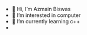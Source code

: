 
- 👋 Hi, I’m Azmain Biswas
- 👀 I’m interested in computer
- 🌱 I’m currently learning c++
- <!-- 💞️ I’m looking to collaborate on ... --->



<!---
AzmainBiswas/AzmainBiswas is a ✨ special ✨ repository because its `README.md` (this file) appears on your GitHub profile.
You can click the Preview link to take a look at your changes.
--->
